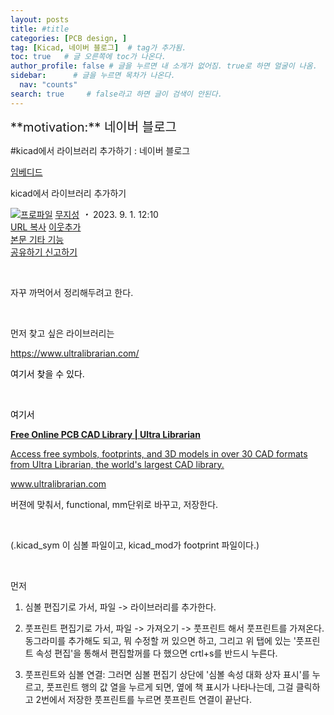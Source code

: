 ```yaml
---
layout: posts
title: #title
categories: [PCB design, ]
tag: [Kicad, 네이버 블로그]  # tag가 추가됨.
toc: true   # 글 오른쪽에 toc가 나온다.
author_profile: false # 글을 누르면 내 소개가 없어짐. true로 하면 얼굴이 나옴.
sidebar:      # 글을 누르면 목차가 나온다.
  nav: "counts" 
search: true     # false라고 하면 글이 검색이 안된다.
---
```


<div class="notice--info" markdown="1" style='font-size: 20px'>
**motivation:** 네이버 블로그 
</div>




#kicad에서 라이브러리 추가하기 : 네이버 블로그
<div class="wrap_rabbit pcol2 _param(1) _postViewArea223199497795" id="post-view223199497795">
<!-- Rabbit HTML --><div class="se-viewer se-theme-default" lang="ko-KR">
<!-- SE_DOC_HEADER_START -->
<div class="se-component se-documentTitle se-l-default" id="SE-4d070fad-24a0-43a6-8562-3f9a99e1189a">
<div class="se-component-content">
<div class="se-section se-section-documentTitle se-l-default se-section-align-left">
<!-- -->
<div class="blog2_series">
<a class="pcol2" href="/PostList.naver?blogId=wys000112&amp;categoryNo=24&amp;from=postList&amp;parentCategoryNo=24" onclick="nclk_v2(this,'pst.category','','');">임베디드</a>
</div>
<div class="pcol1">
<!-- -->
<div class="se-module se-module-text se-title-text">
<p class="se-text-paragraph se-text-paragraph-align-" id="SE-2cf4b15d-ff1a-4e3a-94c1-8fd9f4d9d50d" style=""><span class="se-fs- se-ff-" id="SE-ad423d9c-de9c-4eb8-90d3-68bbce82f6c2" style=""><!-- -->kicad에서 라이브러리 추가하기<!-- --></span></p> </div>
<!-- -->
</div>
<div class="blog2_container">
<span class="writer">
<span class="area_profile"><a class="link" href="https://blog.naver.com/wys000112" onclick="nclk_v2(this,'pst.profile','','');" target="_top"><img alt="프로파일" class="img" src="https://blogpfthumb-phinf.pstatic.net/MjAyMjA1MjVfMTA0/MDAxNjUzNDcxMTU4NTkw.MKx5XZzKhkVnSwLw5O1NM-J45hdDNIrADB_V9VVQBOAg.OkL09v5VWJCO9xIBu4VTEzVASngUXGDvkf4D_exCZsEg.PNG.wys000112/%EB%AC%B4%EC%A7%80%EC%84%B1.png/%25EB%25AC%25B4%25EC%25A7%2580%25EC%2584%25B1.png?type=s1"/></a></span>
<span class="nick"><a class="link pcol2" href="https://blog.naver.com/wys000112" onclick="nclk_v2(this,'pst.username','','');" target="_top">무지성</a></span>
</span>
<i class="dot"> ・ </i>
<span class="se_publishDate pcol2">2023. 9. 1. 12:10</span>
</div>
<div class="blog2_post_function">
<a class="url pcol2 _setClipboard _returnFalse _se3copybtn _transPosition" href="#" id="copyBtn_223199497795" style="cursor:pointer;" title="https://blog.naver.com/wys000112/223199497795">URL 복사</a>
<a class="btn_buddy btn_addbuddy pcol2 _buddy_popup_btn _returnFalse" href="#" onclick="nclk_v2(this,'pst.addnei','','');"><i class="ico"></i> 이웃추가<i class="aline"></i></a>
<div class="overflow_menu">
<a area-expanded="false" area-haspopup="true" class="btn_overflow_menu _open_overflowmenu pcol2 _param(223199497795) _returnFalse" href="#" role="button"><span class="blind">본문 기타 기능</span></a>
<div area-hidden="true" class="lyr_overflow_menu" id="overflowmenu-223199497795">
<a class="naver-splugin btn_splugin share _title_share" data-canonical-url="https://blog.naver.com/wys000112/223199497795" data-likecontentsid="wys000112_223199497795" data-likeserviceid="BLOG" data-logdomain="https://proxy.blog.naver.com/spi/v1/api/shareLog" data-me-display="off" data-oninitialize="splugin_oninitialize(1);" data-option="{baseElement:'_title_spiButton', layerPosition:'outside-bottom', align:'right', marginLeft:0, marginTop:4}" data-style="unity" data-url="https://blog.naver.com/wys000112/223199497795" href="#" id="_title_spiButton" onclick="return false;">
                   공유하기
                <span class="ico_share _title_share_icon"></span>
</a>
<a class="_report _param(https://srp2.naver.com/report?svc=BLG&amp;exit=close&amp;ctype=AA01&amp;cwriterenc=wuxKTjBw3%2BapIzVItG38z%2Fv%2Biee6hMO%2FHgIA0NVcxTI%3D&amp;ctitle=kicad%EC%97%90%EC%84%9C%20%EB%9D%BC%EC%9D%B4%EB%B8%8C%EB%9F%AC%EB%A6%AC%20%EC%B6%94%EA%B0%80%ED%95%98%EA%B8%B0&amp;cwriter=wys0*****&amp;dark=disable&amp;memtype=Y&amp;env=pc&amp;cnickname=wys0*****&amp;vsvc=BLG&amp;cid=wys000112%40%4051896191%40%40mylog%40%40223199497795) _returnFalse" href="#">신고하기<span class="ico_report"></span></a>
</div>
</div>
<input alt="url" class="copyTargetUrl" style="display:none;" title="URL 복사" type="text" value="https://blog.naver.com/wys000112/223199497795"/>
</div>
<!-- -->
</div>
</div>
</div>
<!-- B2C 상품 -->
<!-- _BLOG_CONTENTS_HEADER_TAIL -->
<!-- SE_DOC_HEADER_END -->
<div class="se-main-container">
<div class="se-component se-text se-l-default" id="SE-a8f4a65d-9174-4e13-a68b-4179f3fc5fc2">
<div class="se-component-content">
<div class="se-section se-section-text se-l-default">
<div class="se-module se-module-text">
<!-- SE-TEXT { --><p class="se-text-paragraph se-text-paragraph-align-" id="SE-53a000a1-d560-4d1e-99a4-9cb09efaa1a0" style=""><span class="se-fs- se-ff-" id="SE-fa8d3f9d-0a8f-4d61-a363-673964313ec9" style="">​</span></p><!-- } SE-TEXT --><!-- SE-TEXT { --><p class="se-text-paragraph se-text-paragraph-align-" id="SE-98281b42-a763-42b9-93db-0ee54651fcca" style=""><span class="se-fs- se-ff-" id="SE-710a07aa-91b8-40e2-bfb0-397b1c04652b" style="">자꾸 까먹어서 정리해두려고 한다. </span></p><!-- } SE-TEXT --><!-- SE-TEXT { --><p class="se-text-paragraph se-text-paragraph-align-" id="SE-09897848-6581-4239-9043-d94111e9b5b3" style=""><span class="se-fs- se-ff-" id="SE-11570685-7633-451a-a6cf-e37ad21e9d8c" style="">​</span></p><!-- } SE-TEXT --><!-- SE-TEXT { --><p class="se-text-paragraph se-text-paragraph-align-" id="SE-40983445-946b-42d5-b9ab-a2d967222365" style=""><span class="se-fs- se-ff-" id="SE-b6350be4-03b3-4206-a07e-948ddd8d9402" style="">먼저 찾고 싶은 라이브러리는 </span></p><!-- } SE-TEXT --><!-- SE-TEXT { --><p class="se-text-paragraph se-text-paragraph-align-" id="SE-7ae800fc-176d-477d-a6c4-deec24ef8976" style=""><span class="se-fs-fs15 se-ff- se-style-unset" id="SE-b46c7b04-5e1c-47be-88fe-0eeb6547356c" style="color:#000000;"><a class="se-link" href="https://www.ultralibrarian.com/" target="_blank">https://www.ultralibrarian.com/</a></span></p><!-- } SE-TEXT --><!-- SE-TEXT { --><p class="se-text-paragraph se-text-paragraph-align-" id="SE-5272c2e6-88b4-4bad-94a0-fc336c888d74" style=""><span class="se-fs-fs15 se-ff- se-style-unset" id="SE-5d35df80-e66c-4452-84ba-3a42714b5f3f" style="color:#000000;">여기서 찾을 수 있다.</span></p><!-- } SE-TEXT --><!-- SE-TEXT { --><p class="se-text-paragraph se-text-paragraph-align-" id="SE-579df846-a636-496d-8a56-739438b4b509" style=""><span class="se-fs-fs15 se-ff- se-style-unset" id="SE-2e1e0965-bbd9-4db4-976a-8f6eee134eca" style="color:#000000;">​</span></p><!-- } SE-TEXT --><!-- SE-TEXT { --><p class="se-text-paragraph se-text-paragraph-align-" id="SE-dee668b9-f5d5-4f42-99d9-817f962e2c44" style=""><span class="se-fs-fs15 se-ff- se-style-unset" id="SE-c274bda1-3697-4082-acbf-07e0d44cf1c1" style="color:#000000;">여기서 </span></p><!-- } SE-TEXT -->
</div>
</div>
</div>
</div> <div class="se-component se-oglink se-l-large_image" id="SE-abae7bc8-c55d-4528-a503-fed21bfb28a2">
<div class="se-component-content">
<div class="se-section se-section-oglink se-l-large_image se-section-align-">
<div class="se-module se-module-oglink">
<a class="se-oglink-thumbnail" href="https://www.ultralibrarian.com/" target="_blank">
<img alt="" class="se-oglink-thumbnail-resource" src="https://dthumb-phinf.pstatic.net/?src=%22https%3A%2F%2Fwww.ultralibrarian.com%2Fwp-content%2Fuploads%2F2021%2F08%2Fsearch-computer_new3.png%22&amp;type=ff500_300">
</img></a>
<a class="se-oglink-info" href="https://www.ultralibrarian.com/" target="_blank">
<div class="se-oglink-info-container">
<strong class="se-oglink-title">Free Online PCB CAD Library | Ultra Librarian</strong>
<p class="se-oglink-summary">Access free symbols, footprints, and 3D models in over 30 CAD formats from Ultra Librarian, the world's largest CAD library.</p>
<p class="se-oglink-url">www.ultralibrarian.com</p>
</div>
</a>
</div>
</div>
</div>
<script class="__se_module_data" data-module='{"type":"v2_oglink", "id" :"SE-abae7bc8-c55d-4528-a503-fed21bfb28a2", "data" : {"link" : "https://www.ultralibrarian.com/", "isVideo" : "false", "thumbnail" : "https://dthumb-phinf.pstatic.net/?src=%22https%3A%2F%2Fwww.ultralibrarian.com%2Fwp-content%2Fuploads%2F2021%2F08%2Fsearch-computer_new3.png%22&amp;type=ff500_300"}}' type="text/data"></script>
</div> <div class="se-component se-text se-l-default" id="SE-38df43bd-1901-4c24-8e6f-189906856795">
<div class="se-component-content">
<div class="se-section se-section-text se-l-default">
<div class="se-module se-module-text">
<!-- SE-TEXT { --><p class="se-text-paragraph se-text-paragraph-align-" id="SE-0f824ad0-ae6a-4519-b265-e8f641468ce7" style=""><span class="se-fs- se-ff-" id="SE-54d58180-355f-4852-b5e7-d2fc188ea6b1" style="">버젼에 맞춰서, functional, mm단위로 바꾸고, 저장한다. </span></p><p class="se-text-paragraph se-text-paragraph-align-" id="SE-aea17e57-1d49-4ebc-8333-1295ffe45d78" style=""><span class="se-fs- se-ff-" id="SE-3a6dcdb5-2ef9-43f1-9e56-e89df80255ba" style="">​</span></p><p class="se-text-paragraph se-text-paragraph-align-" id="SE-70b85db6-f753-4c2a-a3a5-42d5ee433524" style=""><span class="se-fs- se-ff-" id="SE-1d7da8cb-9ac6-49cc-a08c-62c98e52e835" style="">(.kicad_sym 이 심볼 파일이고, kicad_mod가 footprint 파일이다.)</span></p><p class="se-text-paragraph se-text-paragraph-align-" id="SE-bdbc67ce-af6b-45e2-ad53-4fe9447c716f" style=""><span class="se-fs- se-ff-" id="SE-9bafb928-e74c-45d2-a409-55fd5aa7d839" style="">​</span></p><p class="se-text-paragraph se-text-paragraph-align-" id="SE-2ee0ec76-9a75-4527-8576-1f49d1c1c786" style=""><span class="se-fs- se-ff-" id="SE-25c845fd-04b3-43ff-a369-4561c3478afe" style="">먼저</span></p><ol class="se-text-list se-text-list-type-decimal"><li class="se-text-list-item"><p class="se-text-paragraph se-text-paragraph-align-" id="SE-48de3adb-fa4c-4d57-835a-fdbdb83a0389" style=""><span class="se-fs- se-ff-" id="SE-3c768643-f179-402c-b78f-4fa05a55642e" style="">심볼 편집기로 가서, 파일 -&gt; 라이브러리를 추가한다. </span></p></li><li class="se-text-list-item"><p class="se-text-paragraph se-text-paragraph-align-" id="SE-d723d28c-8e2e-4a92-8c05-8e601fa5352e" style=""><span class="se-fs- se-ff-" id="SE-69d19e63-860a-4cb2-b32f-fe4af08281b2" style="">풋프린트 편집기로 가서, 파일 -&gt; 가져오기 -&gt; 풋프린트 해서 풋프린트를 가져온다. 동그라미를 추가해도 되고, 뭐 수정할 꺼 있으면 하고, 그리고 위 탭에 있는 '풋프린트 속성 편집'을 통해서 편집할꺼를 다 했으면 crtl+s를 반드시 누른다.</span></p></li><li class="se-text-list-item"><p class="se-text-paragraph se-text-paragraph-align-" id="SE-ffd1c2f3-acd9-451c-8b3c-e2af66f56bcf" style=""><span class="se-fs- se-ff-" id="SE-3adec2f2-5fac-4388-85fc-41b5ac0a45e6" style="">풋프린트와 심볼 연결: 그러면 심볼 편집기 상단에 '심볼 속성 대화 상자 표시'를 누르고, 풋프린트 행의 값 열을 누르게 되면, 옆에 책 표시가 나타나는데, 그걸 클릭하고 2번에서 저장한 풋프린트를 누르면 풋프린트 연결이 끝난다.</span></p></li></ol><!-- } SE-TEXT -->
</div>
</div>
</div>
</div> <div class="se-component se-image se-l-default" id="SE-0485d012-d9a6-4953-9860-c4a1bfee680b">
<div class="se-component-content se-component-content-normal">
<div class="se-section se-section-image se-l-default se-section-align-" style="max-width:355px;">
<div class="se-module se-module-image" style="">
<a class="se-module-image-link __se_image_link __se_link" data-linkdata='{"id" : "SE-0485d012-d9a6-4953-9860-c4a1bfee680b", "src" : "https://postfiles.pstatic.net/MjAyMzA5MDFfNjgg/MDAxNjkzNTM3NzY5ODQw.LYlXzUEpVDR0CrBFeqqTLHSeiRVuzi0-VdKey3CCyrgg.scww4J3xWXQ06FjDXDO2_hcgFL6VFW9t7vHaHFw5JdEg.PNG.wys000112/image.png", "originalWidth" : "355", "originalHeight" : "32", "linkUse" : "false", "link" : ""}' data-linktype="img" href="#" onclick="return false;" style="">
<img alt="" class="se-image-resource" data-height="32" data-lazy-src="https://postfiles.pstatic.net/MjAyMzA5MDFfNjgg/MDAxNjkzNTM3NzY5ODQw.LYlXzUEpVDR0CrBFeqqTLHSeiRVuzi0-VdKey3CCyrgg.scww4J3xWXQ06FjDXDO2_hcgFL6VFW9t7vHaHFw5JdEg.PNG.wys000112/image.png?type=w773" data-width="355" src="https://postfiles.pstatic.net/MjAyMzA5MDFfNjgg/MDAxNjkzNTM3NzY5ODQw.LYlXzUEpVDR0CrBFeqqTLHSeiRVuzi0-VdKey3CCyrgg.scww4J3xWXQ06FjDXDO2_hcgFL6VFW9t7vHaHFw5JdEg.PNG.wys000112/image.png?type=w80_blur">
</img></a>
</div>
</div>
</div>
</div>
<div class="se-component se-text se-l-default" id="SE-08d312d1-0e82-4917-bb47-a775c58fb700">
<div class="se-component-content">
<div class="se-section se-section-text se-l-default">
<div class="se-module se-module-text">
<!-- SE-TEXT { --><p class="se-text-paragraph se-text-paragraph-align-" id="SE-fe8ab50b-505b-467a-84a2-8c7c7d823503" style=""><span class="se-fs- se-ff-" id="SE-56d8b90b-9c52-4d65-99d2-e1078824a20e" style="">​</span></p><!-- } SE-TEXT --><!-- SE-TEXT { --><p class="se-text-paragraph se-text-paragraph-align-" id="SE-77b21fbc-8918-4379-a1ac-83f74f34539f" style=""><span class="se-fs- se-ff-" id="SE-32528ef8-7004-42e4-a03b-effb87742532" style="">​</span></p><!-- } SE-TEXT -->
</div>
</div>
</div>
</div> </div>
</div>
</div>